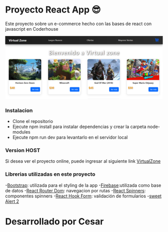 # Proyecto React App 😎

Este proyecto sobre un e-commerce hecho con las bases de react con javascript en Coderhouse

![image](/public/Proyecto_img.png)

### Instalacion

- Clone el repositorio
- Ejecute npm install para instalar dependencias y crear la carpeta node-modules
- Ejecute npm run dev para levantarlo en el servidor local

### Version HOST 
Si desea ver el proyecto online, puede ingresar al siguiente link [VirtualZone]()

### Librerias utilizadas en este proyecto

-[Bootstrap](https://getbootstrap.com/docs/5.2/getting-started/introduction/): utilizada para el styling de la app
-[Firebase](https://firebase.google.com/):utilizada como base de datos
-[React Router Dom](https://reactrouter.com/): navegacion por rutas
-[React Spinners](https://www.davidhu.io/react-spinners/): componentes spinners 
-[React Hook Form](https://www.react-hook-form.com/get-started/): validación de formularios
-[sweet Alert 2](https://sweetalert2.github.io/#download)


# Desarrollado  por Cesar